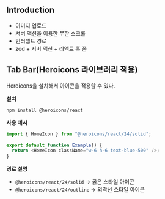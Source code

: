 ## Introduction

- 이미지 업로드
- 서버 액션을 이용한 무한 스크롤
- 인터셉트 경로
- zod + 서버 액션 + 리액트 훅 폼

## Tab Bar(Heroicons 라이브러리 적용)

Heroicons을 설치해서 아이콘을 적용할 수 있다.

**설치**

```
npm install @heroicons/react
```

**사용 예시**

```typescript
import { HomeIcon } from "@heroicons/react/24/solid";

export default function Example() {
  return <HomeIcon className="w-6 h-6 text-blue-500" />;
}
```

**경로 설명**

- `@heroicons/react/24/solid` → 굵은 스타일 아이콘
- `@heroicons/react/24/outline` → 외곽선 스타일 아이콘
